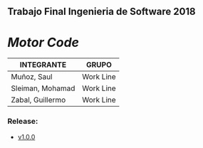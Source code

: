 ## Trabajo Final Ingenieria de Software 2018
# *Motor Code*

INTEGRANTE | GRUPO 
-----------|-------|
Muñoz, Saul| Work Line | 
Sleiman, Mohamad |  Work Line | 
Zabal, Guillermo |  Work Line |

### Release:
* [v1.0.0](https://github.com/hamu738/ProyectoIngenieraSoftware2018/releases/tag/v1.0.0)
